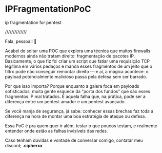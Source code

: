 # IPFragmentationPoC
ip fragmentation for pentest

//////////////

Fala, pessoal! 👋

Acabei de soltar uma POC que explora uma técnica que muitos firewalls modernos ainda não tratam direito: fragmentação de pacotes IP. Basicamente, o que fiz foi criar um script que fatiar uma requisição TCP legítima em vários pedaços e manda esses fragmentos de um jeito que o filtro pode não conseguir remontar direito — e aí, a mágica acontece: o payload potencialmente malicioso passa pela defesa sem ser barrado.

Por que isso importa?
Porque enquanto a galera foca em payloads sofisticados, muita gente esquece da “porta dos fundos” que são esses fragmentos IP mal tratados. É aquela falha que, na prática, pode ser a diferença entre um pentest amador e um pentest avançado.

Se você manja de segurança, já sabe: conhecer essas brechas faz toda a diferença na hora de montar uma boa estratégia de ataque ou defesa.

Essa PoC é pra quem quer ir além, testar o que poucos testam, e realmente entender onde estão as falhas invisíveis das redes.

Caso tenham dúvidas e vontade de conversar comigo, contatar meu discord;
**.cipherxx**
